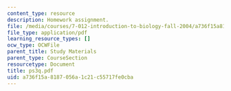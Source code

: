 ```yaml
---
content_type: resource
description: Homework assignment.
file: /media/courses/7-012-introduction-to-biology-fall-2004/a736f15a8187056a1c21c55717fe0cba_ps3q.pdf
file_type: application/pdf
learning_resource_types: []
ocw_type: OCWFile
parent_title: Study Materials
parent_type: CourseSection
resourcetype: Document
title: ps3q.pdf
uid: a736f15a-8187-056a-1c21-c55717fe0cba
---
```

